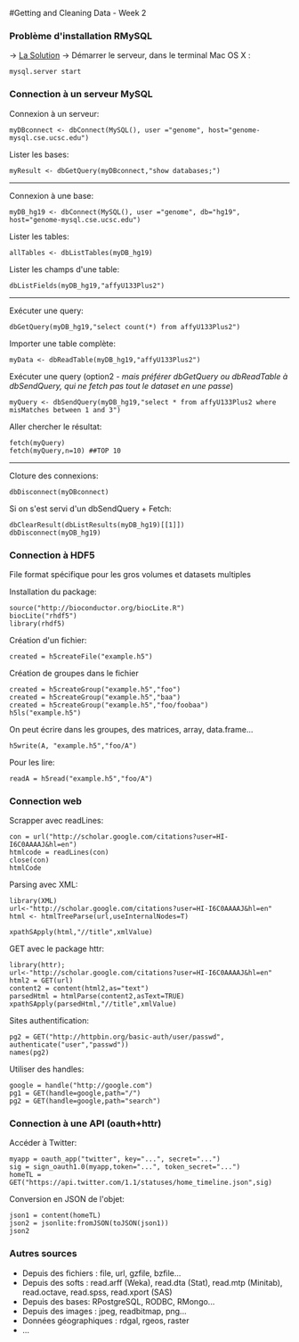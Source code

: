 
#Getting and Cleaning Data - Week 2


### Problème d'installation RMySQL
-> [La Solution](http://stackoverflow.com/questions/24537257/installing-rmysql-in-mavericks)
-> Démarrer le serveur, dans le terminal Mac OS X : 
```
mysql.server start
```

### Connection à un serveur MySQL
Connexion à un serveur:
```
myDBconnect <- dbConnect(MySQL(), user ="genome", host="genome-mysql.cse.ucsc.edu")
```
Lister les bases:
```
myResult <- dbGetQuery(myDBconnect,"show databases;")
```

---
Connexion à une base:
```
myDB_hg19 <- dbConnect(MySQL(), user ="genome", db="hg19", host="genome-mysql.cse.ucsc.edu")
```
Lister les tables:
```
allTables <- dbListTables(myDB_hg19)
```
Lister les champs d'une table:
```
dbListFields(myDB_hg19,"affyU133Plus2")
```

---
Exécuter une query:
```
dbGetQuery(myDB_hg19,"select count(*) from affyU133Plus2")
```
Importer une table complète:
```
myData <- dbReadTable(myDB_hg19,"affyU133Plus2")
```
Exécuter une query (option2 - *mais préférer dbGetQuery ou dbReadTable à dbSendQuery, qui ne fetch pas tout le dataset en une passe*)
```
myQuery <- dbSendQuery(myDB_hg19,"select * from affyU133Plus2 where misMatches between 1 and 3")
```
Aller chercher le résultat:
```
fetch(myQuery)
fetch(myQuery,n=10) ##TOP 10
```

---
Cloture des connexions:
```
dbDisconnect(myDBconnect)
```
Si on s'est servi d'un dbSendQuery + Fetch:
```
dbClearResult(dbListResults(myDB_hg19)[[1]]) 
dbDisconnect(myDB_hg19)
```

### Connection à HDF5
File format spécifique pour les gros volumes et datasets multiples

Installation du package:
```
source("http://bioconductor.org/biocLite.R")
biocLite("rhdf5")
library(rhdf5)
```
Création d'un fichier:
```
created = h5createFile("example.h5")
```
Création de groupes dans le fichier
```
created = h5createGroup("example.h5","foo")
created = h5createGroup("example.h5","baa")
created = h5createGroup("example.h5","foo/foobaa")
h5ls("example.h5")
```
On peut écrire dans les groupes, des matrices, array, data.frame...
```
h5write(A, "example.h5","foo/A")
```
Pour les lire:
```
readA = h5read("example.h5","foo/A")
```

### Connection web
Scrapper avec readLines:
```
con = url("http://scholar.google.com/citations?user=HI-I6C0AAAAJ&hl=en")
htmlcode = readLines(con)
close(con)
htmlCode
```
Parsing avec XML:
```
library(XML)
url<-"http://scholar.google.com/citations?user=HI-I6C0AAAAJ&hl=en"
html <- htmlTreeParse(url,useInternalNodes=T)

xpathSApply(html,"//title",xmlValue)
```
GET avec le package httr:
```
library(httr);
url<-"http://scholar.google.com/citations?user=HI-I6C0AAAAJ&hl=en"
html2 = GET(url)
content2 = content(html2,as="text")
parsedHtml = htmlParse(content2,asText=TRUE)
xpathSApply(parsedHtml,"//title",xmlValue)
```
Sites authentification:
```
pg2 = GET("http://httpbin.org/basic-auth/user/passwd", authenticate("user","passwd"))
names(pg2)
```
Utiliser des handles:
```
google = handle("http://google.com")
pg1 = GET(handle=google,path="/")
pg2 = GET(handle=google,path="search")
```

### Connection à une API (oauth+httr)
Accéder à Twitter:
```
myapp = oauth_app("twitter", key="...", secret="...")
sig = sign_oauth1.0(myapp,token="...", token_secret="...")
homeTL = GET("https://api.twitter.com/1.1/statuses/home_timeline.json",sig)
```
Conversion en JSON de l'objet:
```
json1 = content(homeTL)
json2 = jsonlite:fromJSON(toJSON(json1))
json2
```

### Autres sources
* Depuis des fichiers : file, url, gzfile, bzfile...
* Depuis des softs : read.arff (Weka), read.dta (Stat), read.mtp (Minitab), read.octave, read.spss, read.xport (SAS)
* Depuis des bases: RPostgreSQL, RODBC, RMongo...
* Depuis des images : jpeg, readbitmap, png...
* Données géographiques : rdgal, rgeos, raster
* ...
